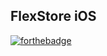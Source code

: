 ## FlexStore iOS 

[![forthebadge](https://forthebadge.com/images/badges/made-with-swift.svg)](https://forthebadge.com)
